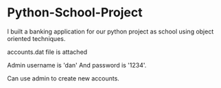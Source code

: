 # Python-School-Project
I built a banking application for our python project as school using object oriented techniques.

accounts.dat file is attached

Admin username is 'dan'
And password is '1234'.

Can use admin to create new accounts.
